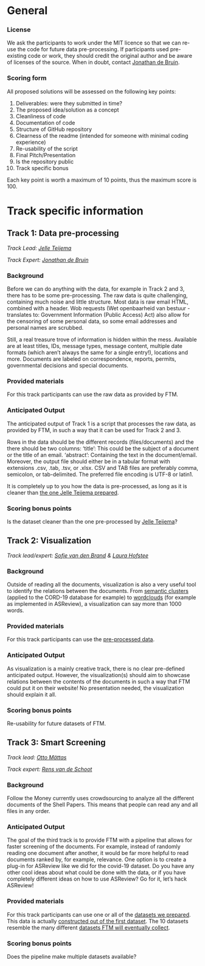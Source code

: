 # General

### License
We ask the participants to work under the MIT licence so that we can re-use the code for future data pre-processing. 
If participants used pre-existing code or work, they should credit the original author and be aware of licenses of the source. 
When in doubt, contact [Jonathan de Bruin](https://github.com/J535D165).

### Scoring form
All proposed solutions will be assessed on the following key points:
1. Deliverables: were they submitted in time?
2. The proposed idea/solution as a concept
3. Cleanliness of code
4. Documentation of code
5. Structure of GitHub repository
6. Clearness of the readme (intended for someone with minimal coding experience) 
7. Re-usability of the script
8. Final Pitch/Presentation
9. Is the repository public
10. Track specific bonus

Each key point is worth a maximum of 10 points, thus the maximum score is 100.

# Track specific information
## Track 1: Data pre-processing


*Track Lead: [Jelle Teijema](https://github.com/JTeijema)*

*Track Expert: [Jonathan de Bruin](https://github.com/J535D165)*

### Background
Before we can do anything with the data, for example in Track 2 and 3, there has to be some pre-processing. 
The raw data is quite challenging, containing much noise and little structure. 
Most data is raw email HTML, combined with a header. Wob requests (Wet openbaarheid van bestuur - translates to: Government Information (Public Access) Act) 
also allow for the censoring of some personal data, so some email addresses and personal names are scrubbed. 

Still, a real treasure trove of information is hidden within the mess. 
Available are at least titles, IDs, message types, message content, multiple date formats (which aren’t always the same for a single entry!), 
locations and more. Documents are labeled on correspondence, reports, permits, governmental decisions and special documents.

### Provided materials 
For this track participants can use the raw data as provided by FTM.

### Anticipated Output
The anticipated output of Track 1 is a script that processes the raw data, as provided by FTM, in such a way that it can be used for Track 2 and 3. 

Rows in the data should be the different records (files/documents) and the there should be two columns:
‘title’: This could be the subject of a document or the title of an email.
‘abstract’: Containing the text in the document/email. 
Moreover, the output file should either be in a tabular format with extensions .csv, .tab, .tsv, or .xlsx. CSV and TAB files are preferably comma, semicolon, 
or tab-delimited. The preferred file encoding is UTF-8 or latin1.

It is completely up to you how the data is pre-processed, as long as it is cleaner than [the one Jelle Teijema prepared](https://github.com/asreview-ftm-hackathon/Data/tree/main/data).

### Scoring bonus points
Is the dataset cleaner than the one pre-processed by [Jelle Teijema](https://github.com/JTeijema)?

## Track 2: Visualization
*Track lead/expert: [Sofie van den Brand](https://github.com/SagevdBrand) & [Laura Hofstee](https://github.com/LHofstee)*

### Background
Outside of reading all the documents, visualization is also a very useful tool to identify the relations between the documents. 
From [semantic clusters](https://github.com/asreview-ftm-hackathon/Example-for-visualization-track) (applied to the CORD-19 database for example) to [wordclouds](https://github.com/asreview/asreview-wordcloud) 
(for example as implemented in ASReview), a visualization can say more than 1000 words. 

### Provided materials 
For this track participants can use the [pre-processed data](https://github.com/asreview-ftm-hackathon/Data). 

### Anticipated Output
As visualization is a mainly creative track, there is no clear pre-defined anticipated output. 
However, the visualization(s) should aim to showcase relations between the contents of the documents in such a way that FTM could put it on their website! 
No presentation needed, the visualization should explain it all. 

### Scoring bonus points
Re-usability for future datasets of FTM.

## Track 3: Smart Screening
*Track lead: [Otto Mättas](https://github.com/ottomattas)*

*Track expert: [Rens van de Schoot](https://www.rensvandeschoot.com/)*

### Background
Follow the Money currently uses crowdsourcing to analyze all the different documents of the Shell Papers. This means that people can read any and all files in any order. 

### Anticipated Output
The goal of the third track is to provide FTM with a pipeline that allows for faster screening of the documents. For example, instead of randomly reading one document after another, it would be far more helpful to read documents ranked by, for example, relevance.  One option  is to create a plug-in for ASReview like we did for the covid-19 dataset. Do you have any other cool ideas about what could be done with the data, or if you have completely different ideas on how to use ASReview? Go for it, let’s hack ASReview!

### Provided materials 
For this track participants can use one or all of the [datasets we prepared](https://github.com/asreview-ftm-hackathon/Data). This data is actually [constructed out of the first dataset](https://github.com/ftmnl/asr). The 10 datasets resemble the many different [datasets FTM will eventually collect](https://www.ftm.nl/dossier/shell-papers#wob-verzoeken). 

### Scoring bonus points
Does the pipeline make multiple datasets available?
